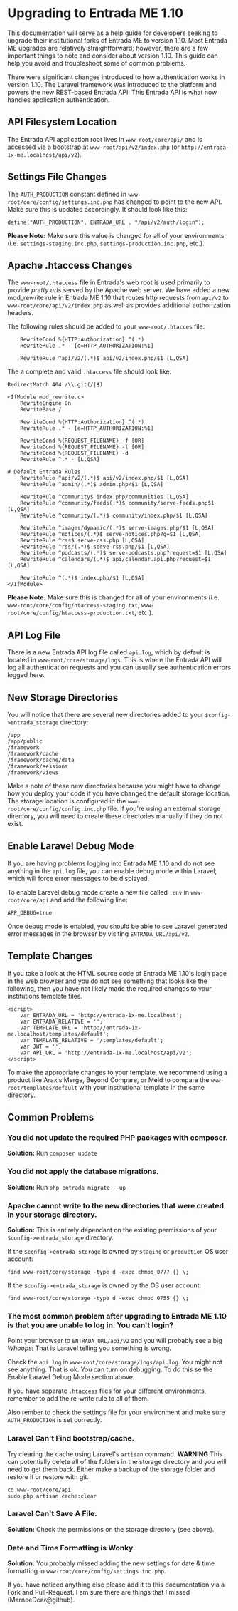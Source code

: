 # Upgrading to Entrada ME 1.10

This documentation will serve as a help guide for developers seeking to upgrade their institutional forks of Entrada ME to version 1.10. Most Entrada ME upgrades are relatively straightforward; however, there are a few important things to note and consider about version 1.10. This guide can help you avoid and troubleshoot some of common problems.

There were significant changes introduced to how authentication works in version 1.10. The Laravel framework was introduced to the platform and powers the new REST-based Entrada API. This Entrada API is what now handles application authentication. 

## API Filesystem Location

The Entrada API application root lives in `www-root/core/api/` and is accessed via a bootstrap at `www-root/api/v2/index.php` (or `http://entrada-1x-me.localhost/api/v2`).

## Settings File Changes

The `AUTH_PRODUCTION` constant defined in `www-root/core/config/settings.inc.php` has changed to point to the new API. Make sure this is updated accordingly. It should look like this:

```
define("AUTH_PRODUCTION", ENTRADA_URL . "/api/v2/auth/login");
```

**Please Note:** Make sure this value is changed for all of your environments (i.e. `settings-staging.inc.php`, `settings-production.inc.php`, etc.).

## Apache .htaccess Changes

The `www-root/.htaccess` file in Entrada's web root is used primarily to provide _pretty urls_ served by the Apache web server. We have added a new mod_rewrite rule in Entrada ME 1.10 that routes http requests from `api/v2` to `www-root/core/api/v2/index.php` as well as provides additional authorization headers. 

The following rules should be added to your `www-root/.htacces` file:

```
	RewriteCond %{HTTP:Authorization} ^(.*)
	RewriteRule .* - [e=HTTP_AUTHORIZATION:%1]
```

```
    RewriteRule ^api/v2/(.*)$ api/v2/index.php/$1 [L,QSA]
```

The a complete and valid `.htaccess` file should look like:

```
RedirectMatch 404 /\\.git(/|$)

<IfModule mod_rewrite.c>
	RewriteEngine On
	RewriteBase /

	RewriteCond %{HTTP:Authorization} ^(.*)
	RewriteRule .* - [e=HTTP_AUTHORIZATION:%1]

	RewriteCond %{REQUEST_FILENAME} -f [OR]
	RewriteCond %{REQUEST_FILENAME} -l [OR]
	RewriteCond %{REQUEST_FILENAME} -d
	RewriteRule ^.* - [L,QSA]

# Default Entrada Rules
	RewriteRule ^api/v2/(.*)$ api/v2/index.php/$1 [L,QSA]
	RewriteRule ^admin/(.*)$ admin.php/$1 [L,QSA]

	RewriteRule ^community$ index.php/communities [L,QSA]
	RewriteRule ^community/feeds(.*)$ community/serve-feeds.php$1 [L,QSA]
	RewriteRule ^community/(.*)$ community/index.php/$1 [L,QSA]

	RewriteRule ^images/dynamic/(.*)$ serve-images.php/$1 [L,QSA]
	RewriteRule ^notices/(.*)$ serve-notices.php?g=$1 [L,QSA]
	RewriteRule ^rss$ serve-rss.php [L,QSA]
	RewriteRule ^rss/(.*)$ serve-rss.php/$1 [L,QSA]
	RewriteRule ^podcasts/(.*)$ serve-podcasts.php?request=$1 [L,QSA]
	RewriteRule ^calendars/(.*)$ api/calendar.api.php?request=$1 [L,QSA]

	RewriteRule ^(.*)$ index.php/$1 [L,QSA]
</IfModule>
```

**Please Note:** Make sure this is changed for all of your environments (i.e. `www-root/core/config/htaccess-staging.txt`, `www-root/core/config/htaccess-production.txt`, etc.).

## API Log File

There is a new Entrada API log file called `api.log`, which by default is located in `www-root/core/storage/logs`. This is where the Entrada API will log all authentication requests and you can usually see authentication errors logged here.

## New Storage Directories

You will notice that there are several new directories added to your `$config->entrada_storage` directory:

```
/app
/app/public
/framework
/framework/cache
/framework/cache/data
/framework/sessions
/framework/views
```

Make a note of these new directories because you might have to change how you deploy your code if you have changed the default storage location. The storage location is configured in the `www-root/core/config/config.inc.php` file. If you're using an external storage directory, you will need to create these directories manually if they do not exist.

## Enable Laravel Debug Mode

If you are having problems logging into Entrada ME 1.10 and do not see anything in the `api.log` file, you can enable debug mode within Laravel, which will force error messages to be displayed.

To enable Laravel debug mode create a new file called `.env` in `www-root/core/api` and add the following line: 

```
APP_DEBUG=true
```

Once debug mode is enabled, you should be able to see Laravel generated error messages in the browser by visiting `ENTRADA_URL/api/v2`.

## Template Changes

If you take a look at the HTML source code of Entrada ME 1.10's login page in the web browser and you do not see something that looks like the following, then you have not likely made the required changes to your institutions template files.

```
<script>
    var ENTRADA_URL = 'http://entrada-1x-me.localhost'; 
    var ENTRADA_RELATIVE = ''; 
    var TEMPLATE_URL = 'http://entrada-1x-me.localhost/templates/default'; 
    var TEMPLATE_RELATIVE = '/templates/default';
    var JWT = '';
    var API_URL = 'http://entrada-1x-me.localhost/api/v2';
</script>
```

To make the appropriate changes to your template, we recommend using a product like Araxis Merge, Beyond Compare, or Meld to compare the `www-root/templates/default` with your institutional template in the same directory.

## Common Problems

### You did not update the required PHP packages with composer.

**Solution:** Run `composer update`


### You did not apply the database migrations.

**Solution:** Run `php entrada migrate --up`

### Apache cannot write to the new directories that were created in your storage directory.

**Solution:** This is entirely dependant on the existing permissions of your `$config->entrada_storage` directory.

If the `$config->entrada_storage` is owned by `staging` or `production` OS user account:

``` 
find www-root/core/storage -type d -exec chmod 0777 {} \;
```

If the `$config->entrada_storage` is owned by the OS user account:

```
find www-root/core/storage -type d -exec chmod 0755 {} \;
```

### The most common problem after upgrading to Entrada ME 1.10 is that you are unable to log in. You can't login?

Point your browser to `ENTRADA_URL/api/v2` and you will probably see a big *Whoops!* That is Laravel telling you something is wrong. 

Check the `api.log` in `www-root/core/storage/logs/api.log`. You might not see anything. That is ok. You can turn on debugging. To do this se the Enable Laravel Debug Mode section above.

If you have separate `.htaccess` files for your different environments, remember to add the re-write rule to all of them.

Also rember to check the settings file for your environment and make sure `AUTH_PRODUCTION` is set correctly.


### Laravel Can't Find bootstrap/cache.

Try clearing the cache using Laravel's `artisan` command. **WARNING** This can potentially delete all of the folders in the storage directory and you will need to get them back. Either make a backup of the storage folder and restore it or restore with git.

```
cd www-root/core/api
sudo php artisan cache:clear
```

### Laravel Can't Save A File.

**Solution:** Check the permissions on the storage directory (see above).

### Date and Time Formatting is Wonky.

**Solution:** You probably missed adding the new settings for date & time formatting in `www-root/core/config/settings.inc.php`.


If you have noticed anything else please add it to this documentation via a Fork and Pull-Request. I am sure there are things that I missed (MarneeDear@github).






